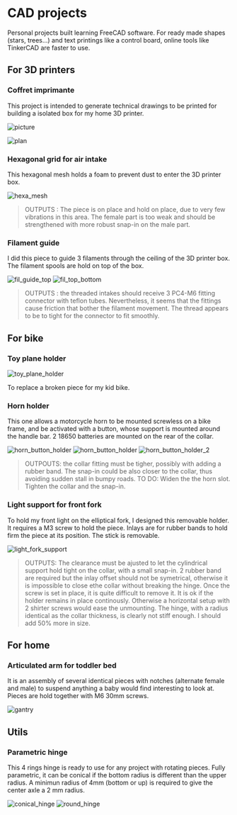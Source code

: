 # CAD projects

Personal projects built learning FreeCAD software. For ready made shapes (stars, trees...) and text printings like a control board, online tools like TinkerCAD are faster to use.

## For 3D printers

### Coffret imprimante

This project is intended to generate technical drawings to be printed for building a isolated box for my home 3D printer.

![picture](For%203Dprinters/Coffret_imprimante.jpg)

![plan](For%203Dprinters/3Dbox_p3.jpg)

### Hexagonal grid for air intake

This hexagonal mesh holds a foam to prevent dust to enter the 3D printer box.

![hexa_mesh](For%203Dprinters/hexa_grid.jpg)

> OUTPUTS :
> The piece is on place and hold on place, due to very few vibrations in this area.
> The female part is too weak and should be strengthened with more robust snap-in on the male part.

### Filament guide

I did this piece to guide 3 filaments through the ceiling of the 3D printer box. The filament spools are hold on top of the box.

![fil_guide_top](For%203Dprinters/filament_guide_top.jpg)
![fil_top_bottom](For%203Dprinters/filament_guide_bottom.jpg)

> OUTPUTS :
> the threaded intakes should receive 3 PC4-M6 fitting connector with teflon tubes. Nevertheless, it seems that the fittings cause friction that bother the filament movement. The thread appears to be to tight for the connector to fit smoothly.

## For bike

### Toy plane holder

![toy_plane_holder](For%20Bicycle/toy_plane_holder.png)

To replace a broken piece for my kid bike.

### Horn holder

This one allows a motorcycle horn to be mounted screwless on a bike frame, and be activated with a button, whose support is mounted around the handle bar. 2 18650 batteries are mounted on the rear of the collar.

![horn_button_holder](For%20Bicycle/horn_button_support.jpg)
![horn_button_holder](For%20Bicycle/horn_collar_left.jpg)
![horn_button_holder_2](For%20Bicycle/horn_collar_right.jpg)

> OUTPOUTS:
> the collar fitting must be tigher, possibly with adding a rubber band. The snap-in could be also closer to the collar, thus avoiding sudden stall in bumpy roads.
> TO DO:
> Widen the the horn slot. Tighten the collar and the snap-in.

### Light support for front fork

To hold my front light on the elliptical fork, I designed this removable holder. It requires a M3 screw to hold the piece. Inlays are for rubber bands to hold firm the piece at its position. The stick is removable.

![light_fork_support](For%20Bicycle/light_fork_support.jpg)

> OUTPUTS:
> The clearance must be ajusted to let the cylindrical support hold tight on the collar, with a small snap-in.
> 2 rubber band are required but the inlay offset should not be symetrical, otherwise it is impossible to close ethe collar without breaking the hinge.
> Once the screw is set in place, it is quite difficult to remove it. It is ok if the holder remains in place continously. Otherwise a horizontal setup with 2 shirter screws would ease the unmounting.
> The hinge, with a radius identical as the collar thickness, is clearly not stiff enough. I should add 50% more in size.

## For home

### Articulated arm for toddler bed

It is an assembly of several identical pieces with notches (alternate female and male) to suspend anything a baby would find interesting to look at. Pieces are hold together with M6 30mm screws.

![gantry](For%20Home/arms_gantry.jpg)

## Utils

### Parametric hinge

This 4 rings hinge is ready to use for any project with rotating pieces. Fully parametric, it can be conical if the bottom radius is different than the upper radius.
A minimun radius of 4mm (bottom or up) is required to give the center axle a 2 mm radius.

![conical_hinge](Utils%20parts/4_rings_hinge_conical.jpg)
![round_hinge](Utils%20parts/4_rings_hinge_round.jpg)
